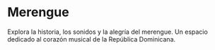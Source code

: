 # Merengue
Explora la historia, los sonidos y la alegría del merengue. Un espacio dedicado al corazón musical de la República Dominicana.
